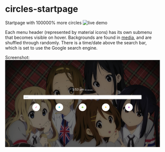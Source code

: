 # circles-startpage
Startpage with 100000% more circles 
![live demo](https://chadolbaegi.github.io/circles-startpage/)

Each menu header (represented by material icons) has its own submenu that becomes visible on hover. Backgrounds are found in [media](/media), and are shuffled through randomly. There is a time/date above the search bar, which is set to use the Google search engine. 

Screenshot:
![Screenshot of startpage](/screenshot.png?raw=true)

